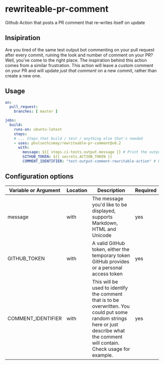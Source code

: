 # rewriteable-pr-comment

Github Action that posts a PR comment that re-writes itself on update

## Insipiration

Are you tired of the same test output bot commenting on your pull request after every commit, ruining the look and number of comment on your PR? Well, you've come to the right place. The inspiration behind this action comes from a similar frustration. This action will leave a custom comment on your PR and will update *just that comment* on a new commit, rather than create a new one.

## Usage

```yaml
on:
  pull_request:
    branches: [ master ]

jobs:
  build:
    runs-on: ubuntu-latest
    steps:
    # ... Steps that build / test / anything else that's needed
    - uses: phulsechinmay/rewriteable-pr-comment@v0.2
      with:
        message: ${{ steps.ci-tests.output.message }} # Print the output message from a step that tests something
        GITHUB_TOKEN: ${{ secrets.ACTION_TOKEN }}
        COMMENT_IDENTIFIER: "test-output-comment-rewritable-action" # Put some identifier here that will be unique among comments in the PR


```

## Configuration options

| Variable or Argument  | Location | Description                                                                                                                 | Required |
| --------------------- | -------- | --------------------------------------------------------------------------------------------------------------------------- | -------- |
| message               | with     | The message you'd like to be displayed, supports Markdown, HTML and Unicode                                      | yes      |
| GITHUB_TOKEN            | with     | A valid GitHub token, either the temporary token GitHub provides or a personal access token                                 | yes    |
| COMMENT_IDENTIFIER | with     | This will be used to identify the comment that is to be overwritten. You could put some random strings here or just describe what the comment will contain. Check usage for example. | yes       |

